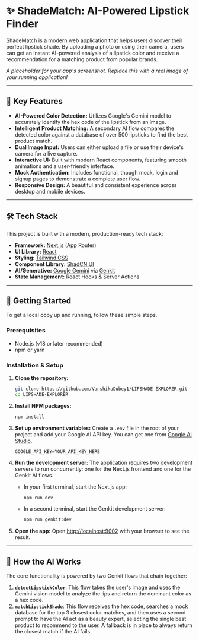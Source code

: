 # ✨ ShadeMatch: AI-Powered Lipstick Finder

ShadeMatch is a modern web application that helps users discover their perfect lipstick shade. By uploading a photo or using their camera, users can get an instant AI-powered analysis of a lipstick color and receive a recommendation for a matching product from popular brands.


*A placeholder for your app's screenshot. Replace this with a real image of your running application!*

---

## 💄 Key Features

-   **AI-Powered Color Detection:** Utilizes Google's Gemini model to accurately identify the hex code of the lipstick from an image.
-   **Intelligent Product Matching:** A secondary AI flow compares the detected color against a database of over 500 lipsticks to find the best product match.
-   **Dual Image Input:** Users can either upload a file or use their device's camera for a live capture.
-   **Interactive UI:** Built with modern React components, featuring smooth animations and a user-friendly interface.
-   **Mock Authentication:** Includes functional, though mock, login and signup pages to demonstrate a complete user flow.
-   **Responsive Design:** A beautiful and consistent experience across desktop and mobile devices.

---

## 🛠️ Tech Stack

This project is built with a modern, production-ready tech stack:

-   **Framework:** [Next.js](https://nextjs.org/) (App Router)
-   **UI Library:** [React](https://react.dev/)
-   **Styling:** [Tailwind CSS](https://tailwindcss.com/)
-   **Component Library:** [ShadCN UI](https://ui.shadcn.com/)
-   **AI/Generative:** [Google Gemini](https://ai.google.dev/) via [Genkit](https://firebase.google.com/docs/genkit)
-   **State Management:** React Hooks & Server Actions

---

## 🚀 Getting Started

To get a local copy up and running, follow these simple steps.

### Prerequisites

-   Node.js (v18 or later recommended)
-   npm or yarn

### Installation & Setup

1.  **Clone the repository:**
    ```sh
    git clone https://github.com/VanshikaDubey1/LIPSHADE-EXPLORER.git
    cd LIPSHADE-EXPLORER
    ```

2.  **Install NPM packages:**
    ```sh
    npm install
    ```

3.  **Set up environment variables:**
    Create a `.env` file in the root of your project and add your Google AI API key. You can get one from [Google AI Studio](https://aistudio.google.com/app/apikey).
    ```env
    GOOGLE_API_KEY=YOUR_API_KEY_HERE
    ```

4.  **Run the development server:**
    The application requires two development servers to run concurrently: one for the Next.js frontend and one for the Genkit AI flows.

    -   In your first terminal, start the Next.js app:
        ```sh
        npm run dev
        ```

    -   In a second terminal, start the Genkit development server:
        ```sh
        npm run genkit:dev
        ```

5.  **Open the app:**
    Open [http://localhost:9002](http://localhost:9002) with your browser to see the result.

---

## 🤖 How the AI Works

The core functionality is powered by two Genkit flows that chain together:

1.  **`detectLipstickColor`**: This flow takes the user's image and uses the Gemini vision model to analyze the lips and return the dominant color as a hex code.
2.  **`matchLipstickShade`**: This flow receives the hex code, searches a mock database for the top 3 closest color matches, and then uses a second prompt to have the AI act as a beauty expert, selecting the single best product to recommend to the user. A fallback is in place to always return the closest match if the AI fails.
